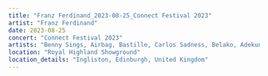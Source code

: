 ```yaml
---
title: "Franz Ferdinand_2023-08-25_Connect Festival 2023"
artist: "Franz Ferdinand"
date: 2023-08-25
concert: "Connect Festival 2023"
artists: "Benny Sings, Airbag, Bastille, Carlos Sadness, Belako, Adekunle GOLD, Adé, Bully, Coach Party, Blaas of Glory, Biig Piig, Claude, Amaia, Caballero & JeanJass, Anfisa Letyago, Pixies, Bombay Bicycle Club, Abraham Alexander, Alina Pash, Bob uit Zuid, Dorian, Antoon, 5 Seconds of Summer, Dawid Kwiatkowski, Błażej Król, Arab Strap, Arctic Monkeys, Ayron Jones, AFI, AR/CO, Angel Olsen, Bökkers, alt-J, Antònia Font, Disiz, Benson Boone, Bedoes, Beth Orton, Carolina Durante, Aczino, Benjamin Biolay, 070 Shake, Black Country, New Road, Franz Ferdinand"
location: "Royal Highland Showground"
location_details: "Ingliston, Edinburgh, United Kingdom"
---
```

